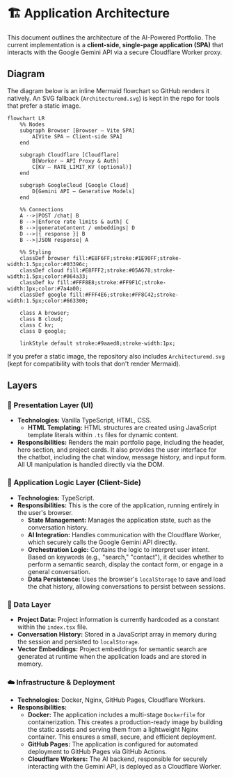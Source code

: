 # 🏗️ Application Architecture

This document outlines the architecture of the AI-Powered Portfolio. The current implementation is a **client-side, single-page application (SPA)** that interacts with the Google Gemini API via a secure Cloudflare Worker proxy.

## Diagram

The diagram below is an inline Mermaid flowchart so GitHub renders it natively. An SVG fallback (`Architecturemd.svg`) is kept in the repo for tools that prefer a static image.

```mermaid
flowchart LR
    %% Nodes
    subgraph Browser [Browser — Vite SPA]
        A[Vite SPA — Client-side SPA]
    end

    subgraph Cloudflare [Cloudflare]
        B[Worker — API Proxy & Auth]
        C[KV — RATE_LIMIT_KV (optional)]
    end

    subgraph GoogleCloud [Google Cloud]
        D[Gemini API — Generative Models]
    end

    %% Connections
    A -->|POST /chat| B
    B -->|Enforce rate limits & auth| C
    B -->|generateContent / embeddings| D
    D -->|{ response }| B
    B -->|JSON response| A

    %% Styling
    classDef browser fill:#E8F6FF;stroke:#1E90FF;stroke-width:1.5px;color:#03396c;
    classDef cloud fill:#E8FFF2;stroke:#05A678;stroke-width:1.5px;color:#064a33;
    classDef kv fill:#FFF8E8;stroke:#FF9F1C;stroke-width:1px;color:#7a4a00;
    classDef google fill:#FFF4E6;stroke:#FF8C42;stroke-width:1.5px;color:#663300;

    class A browser;
    class B cloud;
    class C kv;
    class D google;

    linkStyle default stroke:#9aaed8;stroke-width:1px;
```

If you prefer a static image, the repository also includes `Architecturemd.svg` (kept for compatibility with tools that don't render Mermaid).


## Layers

### 🎨 Presentation Layer (UI)

- **Technologies:** Vanilla TypeScript, HTML, CSS.
    - **HTML Templating:** HTML structures are created using JavaScript template literals within `.ts` files for dynamic content.
- **Responsibilities:** Renders the main portfolio page, including the header, hero section, and project cards. It also provides the user interface for the chatbot, including the chat window, message history, and input form. All UI manipulation is handled directly via the DOM.

### 🧠 Application Logic Layer (Client-Side)

- **Technologies:** TypeScript.
- **Responsibilities:** This is the core of the application, running entirely in the user's browser.
    - **State Management:** Manages the application state, such as the conversation history.
    - **AI Integration:** Handles communication with the Cloudflare Worker, which securely calls the Google Gemini API directly.
    - **Orchestration Logic:** Contains the logic to interpret user intent. Based on keywords (e.g., "search," "contact"), it decides whether to perform a semantic search, display the contact form, or engage in a general conversation.
    - **Data Persistence:** Uses the browser's `localStorage` to save and load the chat history, allowing conversations to persist between sessions.

### 💾 Data Layer

- **Project Data:** Project information is currently hardcoded as a constant within the `index.tsx` file.
- **Conversation History:** Stored in a JavaScript array in memory during the session and persisted to `localStorage`.
- **Vector Embeddings:** Project embeddings for semantic search are generated at runtime when the application loads and are stored in memory.

### ☁️ Infrastructure & Deployment

- **Technologies:** Docker, Nginx, GitHub Pages, Cloudflare Workers.
- **Responsibilities:**
    - **Docker:** The application includes a multi-stage `Dockerfile` for containerization. This creates a production-ready image by building the static assets and serving them from a lightweight Nginx container. This ensures a small, secure, and efficient deployment.
    - **GitHub Pages:** The application is configured for automated deployment to GitHub Pages via GitHub Actions.
    - **Cloudflare Workers:** The AI backend, responsible for securely interacting with the Gemini API, is deployed as a Cloudflare Worker.

